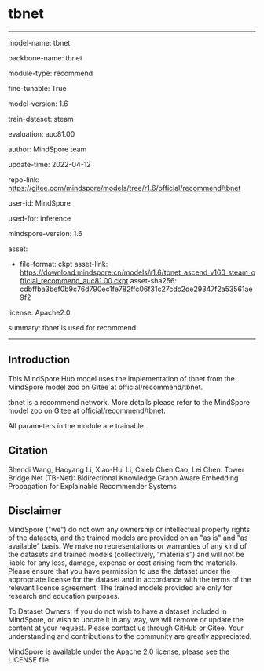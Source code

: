 # tbnet

---

model-name: tbnet

backbone-name: tbnet

module-type: recommend

fine-tunable: True

model-version: 1.6

train-dataset: steam

evaluation: auc81.00

author: MindSpore team

update-time: 2022-04-12

repo-link: <https://gitee.com/mindspore/models/tree/r1.6/official/recommend/tbnet>

user-id: MindSpore

used-for: inference

mindspore-version: 1.6

asset:

-
    file-format: ckpt
    asset-link: <https://download.mindspore.cn/models/r1.6/tbnet_ascend_v160_steam_official_recommend_auc81.00.ckpt>
    asset-sha256: cdbffba3bef0b9c76d790ec1fe782ffc06f31c27cdc2de29347f2a53561ae9f2

license: Apache2.0

summary: tbnet is used for recommend

---

## Introduction

This MindSpore Hub model uses the implementation of tbnet from the MindSpore model zoo on Gitee at official/recommend/tbnet.

tbnet is a recommend network. More details please refer to the MindSpore model zoo on Gitee at [official/recommend/tbnet](https://gitee.com/mindspore/models/blob/r1.6/official/recommend/tbnet/README.md).

All parameters in the module are trainable.

## Citation

Shendi Wang, Haoyang Li, Xiao-Hui Li, Caleb Chen Cao, Lei Chen. Tower Bridge Net (TB-Net): Bidirectional Knowledge Graph Aware Embedding Propagation for Explainable Recommender Systems

## Disclaimer

MindSpore ("we") do not own any ownership or intellectual property rights of the datasets, and the trained models are provided on an "as is" and "as available" basis. We make no representations or warranties of any kind of the datasets and trained models (collectively, “materials”) and will not be liable for any loss, damage, expense or cost arising from the materials. Please ensure that you have permission to use the dataset under the appropriate license for the dataset and in accordance with the terms of the relevant license agreement. The trained models provided are only for research and education purposes.

To Dataset Owners: If you do not wish to have a dataset included in MindSpore, or wish to update it in any way, we will remove or update the content at your request. Please contact us through GitHub or Gitee. Your understanding and contributions to the community are greatly appreciated.

MindSpore is available under the Apache 2.0 license, please see the LICENSE file.
